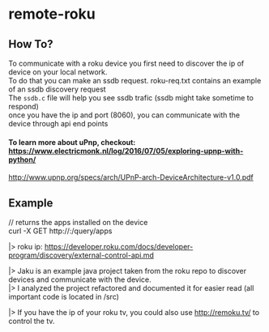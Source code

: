 # remote-roku

## How To?
To communicate with a roku device you first need to discover the ip of device on your local network.<br/>
To do that you can make an ssdb request. roku-req.txt contains an example of an ssdb discovery request <br/>
The `ssdb.c` file will help you see ssdb trafic (ssdb might take sometime to respond) <br/>
once you have the ip and port (8060), you can communicate with the device through api end points <br/>

#### To learn more about uPnp, checkout: https://www.electricmonk.nl/log/2016/07/05/exploring-upnp-with-python/ 
http://www.upnp.org/specs/arch/UPnP-arch-DeviceArchitecture-v1.0.pdf <br/>

## Example

// returns the apps installed on the device <br/>
curl -X GET http://<ip>:<port>/query/apps <br/>


|> roku ip: https://developer.roku.com/docs/developer-program/discovery/external-control-api.md <br/>

|> Jaku is an example java project taken from the roku repo to discover devices and communicate with the device. <br/>
|> I analyzed the project refactored and documented it for easier read (all important code is located in /src) <br/>

|> If you have the ip of your roku tv, you could also use http://remoku.tv/ to control the tv.
